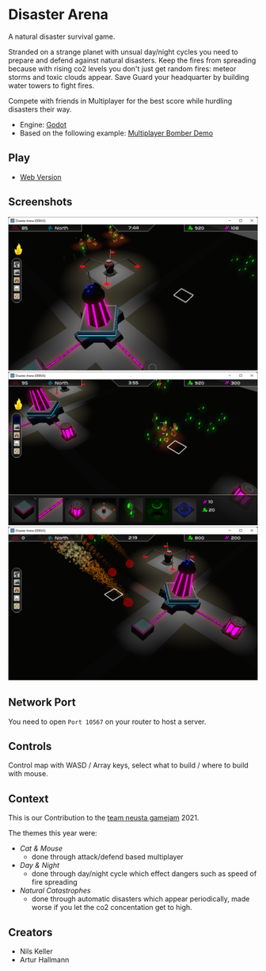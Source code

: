 # Disaster Arena

A natural disaster survival game.

Stranded on a strange planet with unsual day/night cycles you need to prepare and defend against natural disasters.
Keep the fires from spreading because with rising co2 levels you don't just get random fires: meteor storms and toxic clouds appear.
Save Guard your headquarter by building water towers to fight fires.

Compete with friends in Multiplayer for the best score while hurdling disasters their way.

- Engine: [Godot](https://godotengine.org/)
- Based on the following example: [Multiplayer Bomber Demo](https://godotengine.org/asset-library/asset/139)

## Play

- [Web Version](https://arturh85.github.io/gamejam2021/)

## Screenshots

![Screenshot 1](screenshots/disasterArena1.png?raw=true "Screenshot 1")
![Screenshot 2](screenshots/disasterArena2.png?raw=true "Screenshot 2")
![Screenshot 3](screenshots/disasterArena3.png?raw=true "Screenshot 3")

## Network Port

You need to open `Port 10567` on your router to host a server.

## Controls

Control map with WASD / Array keys, select what to build / where to build with mouse.

## Context

This is our Contribution to the [team neusta gamejam](http://team-neusta-gamejam.de/) 2021.

The themes this year were:
- *Cat & Mouse*
  - done through attack/defend based multiplayer
- *Day & Night*
  - done through day/night cycle which effect dangers such as speed of fire spreading
- *Natural Catastrophes*
  - done through automatic disasters which appear periodically, made worse if you let the co2 concentation get to high.

## Creators

- Nils Keller
- Artur Hallmann
